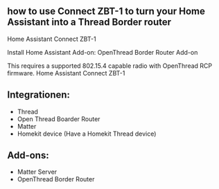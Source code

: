 
##  how to use Connect ZBT-1 to turn your Home Assistant into a Thread Border router

Home Assistant Connect ZBT-1


Install Home Assistant Add-on: OpenThread Border Router Add-on

This requires a supported 802.15.4 capable radio with OpenThread RCP firmware. Home Assistant Connect ZBT-1


## Integrationen:

- Thread
- Open Thread Boarder Router
- Matter
- Homekit device (Have a Homekit Thread device) 
## Add-ons:
- Matter Server
- OpenThread Border Router
